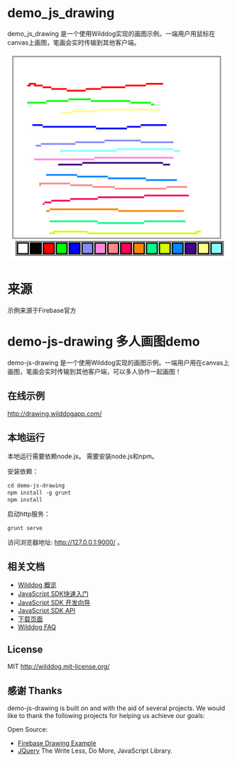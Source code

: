 # demo_js_drawing

demo_js_drawing 是一个使用Wilddog实现的画图示例。一端用户用鼠标在canvas上画图，笔画会实时传输到其他客户端。

![ 多人协作绘图示例 ](app/images/drawing-demo.jpg)

# 来源

示例来源于Firebase官方



# demo-js-drawing 多人画图demo

demo-js-drawing 是一个使用Wilddog实现的画图示例。一端用户用在canvas上画图，笔画会实时传输到其他客户端，可以多人协作一起画图！


## 在线示例
http://drawing.wilddogapp.com/


## 本地运行
本地运行需要依赖node.js。
需要安装node.js和npm。

安装依赖：

```
cd demo-js-drawing
npm install -g grunt
npm install
```

启动http服务：

```
grunt serve
```

访问浏览器地址: http://127.0.0.1:9000/ 。



## 相关文档

* [Wilddog 概览](https://z.wilddog.com/overview/guide)
* [JavaScript SDK快速入门](https://z.wilddog.com/web/quickstart)
* [JavaScript SDK 开发向导](https://z.wilddog.com/web/guide/1)
* [JavaScript SDK API](https://z.wilddog.com/web/api)
* [下载页面](https://www.wilddog.com/download/)
* [Wilddog FAQ](https://z.wilddog.com/faq/qa)

## License
MIT
http://wilddog.mit-license.org/


## 感谢 Thanks

demo-js-drawing is built on and with the aid of several  projects. We would like to thank the following projects for helping us achieve our goals:

Open Source:

* [Firebase Drawing Example](https://www.firebase.com/tutorial/#example/drawing) 
* [JQuery](http://jquery.com) The Write Less, Do More, JavaScript Library.





